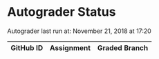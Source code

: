 # Autograder Status
Autograder last run at: November 21, 2018 at 17:20

| GitHub ID | Assignment | Graded Branch |
|-----------|------------|---------------|
